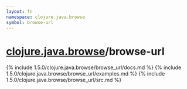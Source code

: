 ```yaml
---
layout: fn
namespace: clojure.java.browse
symbol: browse-url
---
```


# [clojure.java.browse](../)/browse-url

{% include 1.5.0/clojure.java.browse/browse_url/docs.md %}
{% include 1.5.0/clojure.java.browse/browse_url/examples.md %}
{% include 1.5.0/clojure.java.browse/browse_url/src.md %}

